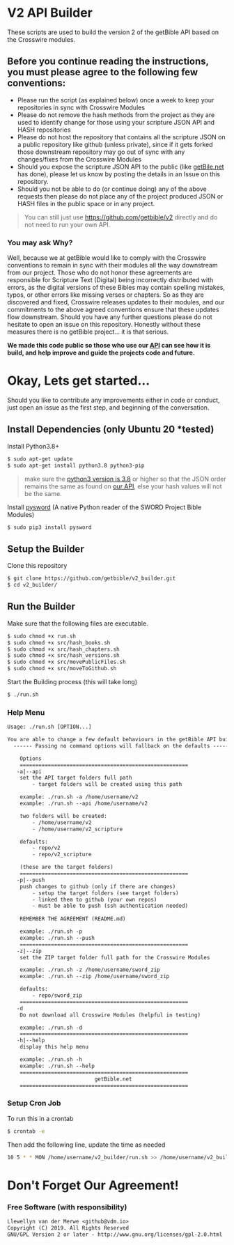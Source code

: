 # V2 API Builder

These scripts are used to build the version 2 of the getBible API based on the Crosswire modules.

## Before you continue reading the instructions, you must please agree to the following few conventions:

- Please run the script (as explained below) once a week to keep your repositories in sync with Crosswire Modules
- Please do not remove the hash methods from the project as they are used to identify change for those using your scripture JSON API and HASH repositories
- Please do not host the repository that contains all the scripture JSON on a public repository like github (unless private), since if it gets forked those downstream repository may go out of sync with any changes/fixes from the Crosswire Modules
- Should you expose the scripture JSON API to the public (like [getBile.net](https://getbible.net/v2/translations.json) has done), please let us know by posting the details in an Issue on this repository.
- Should you not be able to do (or continue doing) any of the above requests then please do not place any of the project produced JSON or HASH files in the public space or in any project.

> You can still just use https://github.com/getbible/v2 directly and do not need to run your own API.

### You may ask Why?

Well, because we at getBible would like to comply with the Crosswire conventions to remain in sync with their modules all the way downstream from our project. Those who do not honor these agreements are responsible for Scripture Text (Digital) being incorrectly distributed with errors, as the digital versions of these Bibles may contain spelling mistakes, typos, or other errors like missing verses or chapters. So as they are discovered and fixed, Crosswire releases updates to their modules, and our commitments to the above agreed conventions ensure that these updates flow downstream. Should you have any further questions please do not hesitate to open an issue on this repository. Honestly without these measures there is no getBible project... it is that serious.

**We made this code public so those who use our [API](https://github.com/getbible/v2) can see how it is build, and help improve and guide the projects code and future.**

# Okay, Lets get started...

Should you like to contribute any improvements either in code or conduct, just open an issue as the first step, and beginning of the conversation.

## Install Dependencies (only Ubuntu 20 *tested)

Install Python3.8+
```bash 
$ sudo apt-get update
$ sudo apt-get install python3.8 python3-pip
```
> make sure the [python3 version is 3.8](https://askubuntu.com/a/892322/379265) or higher so that the JSON order remains the same as found on [our API](https://github.com/getbible/v2), else your hash values will not be the same.

Install [pysword](https://gitlab.com/tgc-dk/pysword) (A native Python reader of the SWORD Project Bible Modules)
```bash
$ sudo pip3 install pysword
```

## Setup the Builder

Clone this repository
```bash
$ git clone https://github.com/getbible/v2_builder.git
$ cd v2_builder/
```

## Run the Builder

Make sure that the following files are executable.
```bash
$ sudo chmod +x run.sh
$ sudo chmod +x src/hash_books.sh
$ sudo chmod +x src/hash_chapters.sh
$ sudo chmod +x src/hash_versions.sh
$ sudo chmod +x src/movePublicFiles.sh
$ sudo chmod +x src/moveToGithub.sh
```

Start the Building process (this will take long)
```bash
$ ./run.sh
```

### Help Menu
```txt
Usage: ./run.sh [OPTION...]

You are able to change a few default behaviours in the getBible API builder
  ------ Passing no command options will fallback on the defaults -------

	Options
	======================================================
   -a|--api
	set the API target folders full path
		- target folders will be created using this path

	example: ./run.sh -a /home/username/v2
	example: ./run.sh --api /home/username/v2

	two folders will be created:
		- /home/username/v2
		- /home/username/v2_scripture

	defaults:
		- repo/v2
		- repo/v2_scripture

	(these are the target folders)
	======================================================
   -p|--push
	push changes to github (only if there are changes)
		- setup the target folders (see target folders)
		- linked them to github (your own repos)
		- must be able to push (ssh authentication needed)
		
	REMEMBER THE AGREEMENT (README.md)

	example: ./run.sh -p
	example: ./run.sh --push
	======================================================
   -z|--zip
	set the ZIP target folder full path for the Crosswire Modules

	example: ./run.sh -z /home/username/sword_zip 
	example: ./run.sh --zip /home/username/sword_zip

	defaults:
		- repo/sword_zip
	======================================================
   -d
	Do not download all Crosswire Modules (helpful in testing)

	example: ./run.sh -d
	======================================================
   -h|--help
	display this help menu

	example: ./run.sh -h
	example: ./run.sh --help
	======================================================
                            getBible.net
	======================================================
```

### Setup Cron Job

To run this in a crontab
```bash
$ crontab -e
```
Then add the following line, update the time as needed
```bash
10 5 * * MON /home/username/v2_builder/run.sh >> /home/username/v2_builder/builder.log 2>&1
```

# Don't Forget Our Agreement!

### Free Software (with responsibility)
```txt
Llewellyn van der Merwe <github@vdm.io>
Copyright (C) 2019. All Rights Reserved
GNU/GPL Version 2 or later - http://www.gnu.org/licenses/gpl-2.0.html
```

